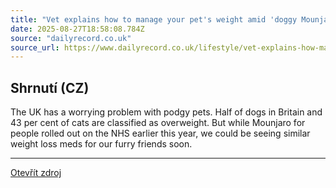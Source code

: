 ```yaml
---
title: "Vet explains how to manage your pet's weight amid 'doggy Mounjaro' plans"
date: 2025-08-27T18:58:08.784Z
source: "dailyrecord.co.uk"
source_url: https://www.dailyrecord.co.uk/lifestyle/vet-explains-how-manage-your-35802378
---
```


## Shrnutí (CZ)
The UK has a worrying problem with podgy pets. Half of dogs in Britain and 43 per cent of cats are classified as overweight. But while Mounjaro for people rolled out on the NHS earlier this year, we could be seeing similar weight loss meds for our furry friends soon.

---

[Otevřít zdroj](https://www.dailyrecord.co.uk/lifestyle/vet-explains-how-manage-your-35802378)
